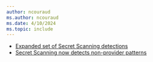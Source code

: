 ```yaml
---
author: ncouraud
ms.author: ncouraud
ms.date: 4/10/2024
ms.topic: include
---
```


- [Expanded set of Secret Scanning detections](#expanded-set-of-secret-scanning-detections)
- [Secret Scanning now detects non-provider patterns](#secret-scanning-now-detects-non-provider-patterns)